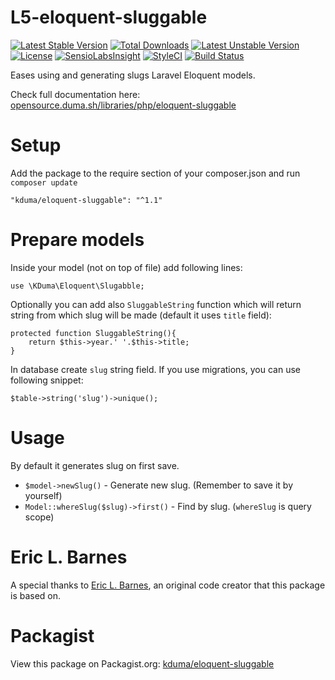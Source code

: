 # L5-eloquent-sluggable
[![Latest Stable Version](https://poser.pugx.org/kduma/eloquent-sluggable/v/stable.svg)](https://packagist.org/packages/kduma/eloquent-sluggable) 
[![Total Downloads](https://poser.pugx.org/kduma/eloquent-sluggable/downloads.svg)](https://packagist.org/packages/kduma/eloquent-sluggable) 
[![Latest Unstable Version](https://poser.pugx.org/kduma/eloquent-sluggable/v/unstable.svg)](https://packagist.org/packages/kduma/eloquent-sluggable) 
[![License](https://poser.pugx.org/kduma/eloquent-sluggable/license.svg)](https://packagist.org/packages/kduma/eloquent-sluggable)
[![SensioLabsInsight](https://insight.sensiolabs.com/projects/5cc51ad6-606c-43d5-bb3b-6f0bbde61dd0/mini.png)](https://insight.sensiolabs.com/projects/5cc51ad6-606c-43d5-bb3b-6f0bbde61dd0)
[![StyleCI](https://styleci.io/repos/30116299/shield?branch=master)](https://styleci.io/repos/30116299)
[![Build Status](https://travis-ci.org/kduma/L5-eloquent-sluggable.svg?branch=master)](https://travis-ci.org/kduma/L5-eloquent-sluggable)


Eases using and generating slugs Laravel Eloquent models.

Check full documentation here: [opensource.duma.sh/libraries/php/eloquent-sluggable](https://opensource.duma.sh/libraries/php/eloquent-sluggable)

# Setup
Add the package to the require section of your composer.json and run `composer update`

    "kduma/eloquent-sluggable": "^1.1"

# Prepare models
Inside your model (not on top of file) add following lines:
    
    use \KDuma\Eloquent\Slugabble;

Optionally you can add also `SluggableString` function which will return string from which slug will be made (default it uses `title` field):

    protected function SluggableString(){
        return $this->year.' '.$this->title;
    }  

In database create `slug` string field. If you use migrations, you can use following snippet:

    $table->string('slug')->unique();

# Usage
By default it generates slug on first save.

- `$model->newSlug()` - Generate new slug. (Remember to save it by yourself)
- `Model::whereSlug($slug)->first()` - Find by slug. (`whereSlug` is query scope)
   

# Eric L. Barnes

A special thanks to [Eric L. Barnes](https://dotdev.co/creating-unique-title-slugs-with-laravel/), an original code creator that this package is based on.

# Packagist
View this package on Packagist.org: [kduma/eloquent-sluggable](https://packagist.org/packages/kduma/eloquent-sluggable)

